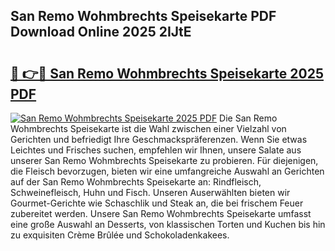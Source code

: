 ## San Remo Wohmbrechts Speisekarte PDF Download Online 2025 2IJtE

# <h2><a href="http://gcd3hbg.nevu.top/?p=San+Remo+Wohmbrechts+Speisekarte">🔗 👉🔴 San Remo Wohmbrechts Speisekarte 2025 PDF</a></h2>

[![San Remo Wohmbrechts Speisekarte 2025 PDF](https://i.imgur.com/dBaPXMq.png)](http://gcd3hbg.nevu.top/?p=San+Remo+Wohmbrechts+Speisekarte)
Die San Remo Wohmbrechts Speisekarte ist die Wahl zwischen einer Vielzahl von Gerichten und befriedigt Ihre Geschmackspräferenzen. Wenn Sie etwas Leichtes und Frisches suchen, empfehlen wir Ihnen, unsere Salate aus unserer San Remo Wohmbrechts Speisekarte zu probieren. Für diejenigen, die Fleisch bevorzugen, bieten wir eine umfangreiche Auswahl an Gerichten auf der San Remo Wohmbrechts Speisekarte an: Rindfleisch, Schweinefleisch, Huhn und Fisch. Unseren Auserwählten bieten wir Gourmet-Gerichte wie Schaschlik und Steak an, die bei frischem Feuer zubereitet werden. Unsere San Remo Wohmbrechts Speisekarte umfasst eine große Auswahl an Desserts, von klassischen Torten und Kuchen bis hin zu exquisiten Crème Brûlée und Schokoladenkakees.
